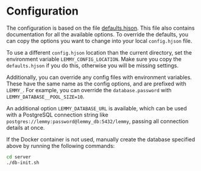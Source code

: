 # Configuration

The configuration is based on the file
[defaults.hjson](https://yerbamate.dev/LemmyNet/lemmy/src/branch/main/server/config/defaults.hjson).
This file also contains documentation for all the available options. To override the defaults, you
can copy the options you want to change into your local `config.hjson` file.

To use a different `config.hjson` location than the current directory, set the environment variable `LEMMY_CONFIG_LOCATION`. Make sure you copy the `defaults.hjson` if you do this, otherwise you will be missing settings.

Additionally, you can override any config files with environment variables. These have the same
name as the config options, and are prefixed with `LEMMY_`. For example, you can override the
`database.password` with `LEMMY_DATABASE__POOL_SIZE=10`.

An additional option `LEMMY_DATABASE_URL` is available, which can be used with a PostgreSQL
connection string like `postgres://lemmy:password@lemmy_db:5432/lemmy`, passing all connection
details at once.

If the Docker container is not used, manually create the database specified above by running the
following commands:

```bash
cd server
./db-init.sh
```
